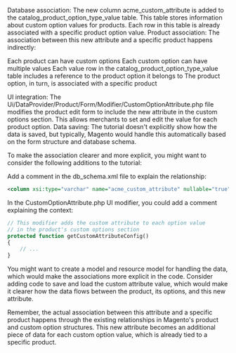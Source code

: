 Database association:
The new column acme_custom_attribute is added to the catalog_product_option_type_value table. This table stores information about custom option values for products. Each row in this table is already associated with a specific product option value.
Product association:
The association between this new attribute and a specific product happens indirectly:

Each product can have custom options
Each custom option can have multiple values
Each value row in the catalog_product_option_type_value table includes a reference to the product option it belongs to
The product option, in turn, is associated with a specific product


UI integration:
The Ui/DataProvider/Product/Form/Modifier/CustomOptionAttribute.php file modifies the product edit form to include the new attribute in the custom options section. This allows merchants to set and edit the value for each product option.
Data saving:
The tutorial doesn't explicitly show how the data is saved, but typically, Magento would handle this automatically based on the form structure and database schema.

To make the association clearer and more explicit, you might want to consider the following additions to the tutorial:

Add a comment in the db_schema.xml file to explain the relationship:
```xml
<column xsi:type="varchar" name="acme_custom_attribute" nullable="true" length="255" comment="Acme Custom Attribute for Product Option Value"/>
```
In the CustomOptionAttribute.php UI modifier, you could add a comment explaining the context:

```php
// This modifier adds the custom attribute to each option value
// in the product's custom options section
protected function getCustomAttributeConfig()
{
    // ...
}
```
You might want to create a model and resource model for handling the data, which would make the associations more explicit in the code.
Consider adding code to save and load the custom attribute value, which would make it clearer how the data flows between the product, its options, and this new attribute.

Remember, the actual association between this attribute and a specific product happens through the existing relationships in Magento's product and custom option structures. This new attribute becomes an additional piece of data for each custom option value, which is already tied to a specific product.
